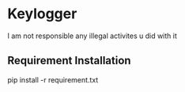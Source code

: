 # Keylogger
I am not responsible any illegal activites u did with it 

##  Requirement Installation
pip install -r requirement.txt

